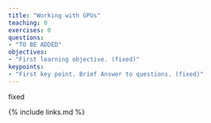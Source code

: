 ```yaml
---
title: "Working with GPUs"
teaching: 0
exercises: 0
questions:
- "TO BE ADDED"
objectives:
- "First learning objective. (fixed)"
keypoints:
- "First key point. Brief Answer to questions. (fixed)"
---
```

fixed

{% include links.md %}

